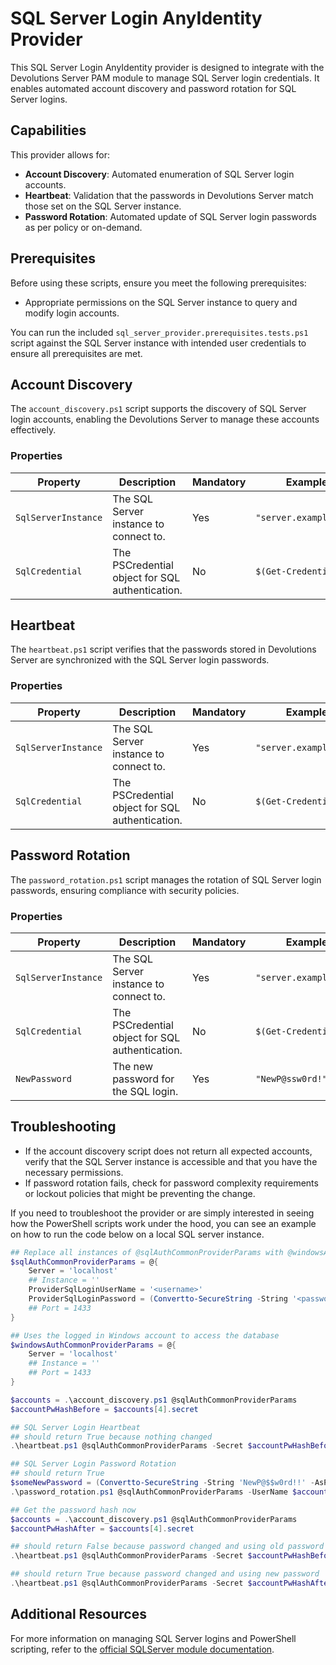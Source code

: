 # SQL Server Login AnyIdentity Provider

This SQL Server Login AnyIdentity provider is designed to integrate with the Devolutions Server PAM module to manage SQL Server login credentials. It enables automated account discovery and password rotation for SQL Server logins.

## Capabilities

This provider allows for:

- **Account Discovery**: Automated enumeration of SQL Server login accounts.
- **Heartbeat**: Validation that the passwords in Devolutions Server match those set on the SQL Server instance.
- **Password Rotation**: Automated update of SQL Server login passwords as per policy or on-demand.

## Prerequisites

Before using these scripts, ensure you meet the following prerequisites:

- Appropriate permissions on the SQL Server instance to query and modify login accounts.

You can run the included `sql_server_provider.prerequisites.tests.ps1` script against the SQL Server instance with intended user credentials to ensure all prerequisites are met.

## Account Discovery

The `account_discovery.ps1` script supports the discovery of SQL Server login accounts, enabling the Devolutions Server to manage these accounts effectively.

### Properties

| Property             | Description                                 | Mandatory | Example               |
|----------------------|---------------------------------------------|-----------|-----------------------|
| `SqlServerInstance`  | The SQL Server instance to connect to.      | Yes       | `"server.example.com"`|
| `SqlCredential`      | The PSCredential object for SQL authentication. | No    | `$(Get-Credential)`   |

## Heartbeat

The `heartbeat.ps1` script verifies that the passwords stored in Devolutions Server are synchronized with the SQL Server login passwords.

### Properties

| Property             | Description                                 | Mandatory | Example               |
|----------------------|---------------------------------------------|-----------|-----------------------|
| `SqlServerInstance`  | The SQL Server instance to connect to.      | Yes       | `"server.example.com"`|
| `SqlCredential`      | The PSCredential object for SQL authentication. | No    | `$(Get-Credential)`   |

## Password Rotation

The `password_rotation.ps1` script manages the rotation of SQL Server login passwords, ensuring compliance with security policies.

### Properties

| Property             | Description                                 | Mandatory | Example               |
|----------------------|---------------------------------------------|-----------|-----------------------|
| `SqlServerInstance`  | The SQL Server instance to connect to.      | Yes       | `"server.example.com"`|
| `SqlCredential`      | The PSCredential object for SQL authentication. | No    | `$(Get-Credential)`   |
| `NewPassword`        | The new password for the SQL login.         | Yes       | `"NewP@ssw0rd!"`      |

## Troubleshooting

- If the account discovery script does not return all expected accounts, verify that the SQL Server instance is accessible and that you have the necessary permissions.
- If password rotation fails, check for password complexity requirements or lockout policies that might be preventing the change.

If you need to troubleshoot the provider or are simply interested in seeing how the PowerShell scripts work under the hood, you can see an example on how to run the code below on a local SQL server instance.

```powershell
## Replace all instances of @sqlAuthCommonProviderParams with @windowsAuthCommonProviderParams if testing Windows Authentication
$sqlAuthCommonProviderParams = @{
    Server = 'localhost'
    ## Instance = ''
    ProviderSqlLoginUserName = '<username>'
    ProviderSqlLoginPassword = (Convertto-SecureString -String '<password>' -AsPlainText -Force)
    ## Port = 1433
}

## Uses the logged in Windows account to access the database
$windowsAuthCommonProviderParams = @{
    Server = 'localhost'
    ## Instance = ''
    ## Port = 1433
}

$accounts = .\account_discovery.ps1 @sqlAuthCommonProviderParams
$accountPwHashBefore = $accounts[4].secret

## SQL Server Login Heartbeat
## should return True because nothing changed
.\heartbeat.ps1 @sqlAuthCommonProviderParams -Secret $accountPwHashBefore -UserName $accounts[4].UserName

## SQL Server Login Password Rotation
## should return True
$someNewPassword = (Convertto-SecureString -String 'NewP@$$w0rd!!' -AsPlainText -Force)
.\password_rotation.ps1 @sqlAuthCommonProviderParams -UserName $accounts[4].UserName -NewPassword $someNewPassword

## Get the password hash now
$accounts = .\account_discovery.ps1 @sqlAuthCommonProviderParams
$accountPwHashAfter = $accounts[4].secret

## should return False because password changed and using old password
.\heartbeat.ps1 @sqlAuthCommonProviderParams -Secret $accountPwHashBefore -UserName $accounts[4].UserName

## should return True because password changed and using new password
.\heartbeat.ps1 @sqlAuthCommonProviderParams -Secret $accountPwHashAfter -UserName $accounts[4].UserName
```

## Additional Resources

For more information on managing SQL Server logins and PowerShell scripting, refer to the [official SQLServer module documentation](https://docs.microsoft.com/en-us/powershell/module/sqlserver/?view=sqlserver-ps).
